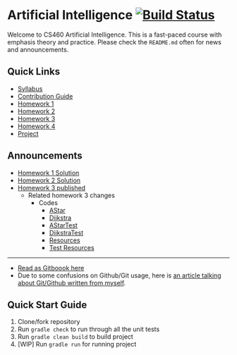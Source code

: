 
# Artificial Intelligence [![Build Status](https://travis-ci.org/Vicken52/CS460.svg)](https://travis-ci.org/Vicken52/CS460)

Welcome to CS460 Artificial Intelligence. This is a fast-paced course with emphasis theory and practice.  Please check the `README.md` often for news and announcements.

## Quick Links

* [Syllabus](Syllabus.md)
* [Contribution Guide](CONTRIBUTING.md)
* [Homework 1](documents/homeworks/homework1.md)
* [Homework 2](documents/homeworks/homework2.md)
* [Homework 3](documents/homeworks/homework3.md)
* [Homework 4](documents/homeworks/homework4.md)
* [Project](documents/final-project/project.md)

## Announcements

* [Homework 1 Solution](https://github.com/csula/cs460-fall-2015/commit/64f0b601e032cef0dabc92900c4c7cf1e2f54be2)
* [Homework 2 Solution](https://github.com/csula/cs460-fall-2015/commit/68af5e2ef776c2cdd0ed96f329cb9823d1aee7e8)
* [Homework 3 published](documents/homeworks/homework3.md)
    * Related homework 3 changes
        * Codes
            * [AStar](https://github.com/csula/cs460-fall-2015/blob/master/src/main/java/edu/csula/cs460/graph/search/AStar.java)
            * [Dijkstra](https://github.com/csula/cs460-fall-2015/blob/master/src/main/java/edu/csula/cs460/graph/search/Dijkstra.java)
            * [AStarTest](https://github.com/csula/cs460-fall-2015/blob/master/src/test/java/edu/csula/cs460/graph/search/AStarTest.java)
            * [DijkstraTest](https://github.com/csula/cs460-fall-2015/blob/master/src/test/java/edu/csula/cs460/graph/search/DijkstraTest.java)
            * [Resources](https://github.com/csula/cs460-fall-2015/tree/master/src/main/resources/homework-30)
            * [Test Resources](https://github.com/csula/cs460-fall-2015/tree/master/src/test/resources/homework-3)

---
* [Read as Gitboook here](https://rcliao.gitbooks.io/cs460-fall-2015/content/)
* Due to some confusions on Github/Git usage, here is [an article talking about Git/Github written from myself](documents/misc/github-tutorial.md).

## Quick Start Guide

1. Clone/fork repository
2. Run `gradle check` to run through all the unit tests
3. Run `gradle clean build` to build project
4. [WIP] Run `gradle run` for running project
